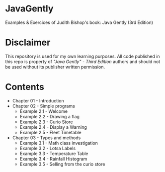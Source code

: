 # JavaGently
Examples &amp; Exercices of Judith Bishop's book: Java Gently (3rd Edition)

# Disclaimer
This repository is used for my own learning purposes.
All code published in this repo is property of *"Java Gently" - Third Edition* authors and should not be used without its publisher written permission.

# Contents
* Chapter 01 - Introduction
* Chapter 02 - Simple programs
  * Example 2.1 - Welcome
  * Example 2.2 - Drawing a flag
  * Example 2.3 - Curio Store
  * Example 2.4 - Display a Warning
  * Example 2.5 - Fleet Timetable
* Chapter 03 - Types and methods
  * Example 3.1 - Math class investigation
  * Example 3.2 - Lotsa Labels
  * Example 3.3 - Temperature Table
  * Example 3.4 - Rainfall Histogram
  * Example 3.5 - Selling from the curio store
